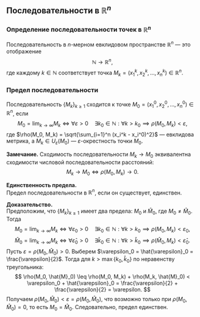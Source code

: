 ## Последовательности в $\mathbb{R}^n$

### Определение последовательности точек в $\mathbb{R}^n$

Последовательность в $n$-мерном евклидовом пространстве $\mathbb{R}^n$ — это отображение
$$
\mathbb{N} \to \mathbb{R}^n,
$$
где каждому $k \in \mathbb{N}$ соответствует точка $M_k = (x_1^k, x_2^k, \ldots, x_n^k) \in \mathbb{R}^n$.

### Предел последовательности

Последовательность $\{ M_k \}_{k \geq 1}$ сходится к точке $M_0 = (x_1^0, x_2^0, \ldots, x_n^0) \in \mathbb{R}^n$, если
$$
M_0 = \lim_{k \to \infty} M_k \iff \forall \varepsilon > 0 \quad \exists k_0 \in \mathbb{N} : \forall k > k_0 \implies \rho(M_0, M_k) < \varepsilon,
$$
где $\rho(M_0, M_k) = \sqrt{\sum_{i=1}^n (x_i^k - x_i^0)^2}$ — евклидова метрика, а $M_k \in U_\varepsilon(M_0)$ — $\varepsilon$-окрестность точки $M_0$.

**Замечание.** Сходимость последовательности $M_k \to M_0$ эквивалентна сходимости числовой последовательности расстояний:
$$
M_k \to M_0 \iff \rho(M_0, M_k) \to 0.
$$



**Единственность предела.**  
Предел последовательности в $\mathbb{R}^n$, если он существует, единствен.

**Доказательство.**  
Предположим, что $\{ M_k \}_{k \geq 1}$ имеет два предела: $M_0$ и $\hat{M}_0$, где $M_0 \neq \hat{M}_0$. Тогда
$$
M_0 = \lim_{k \to \infty} M_k \iff \forall \varepsilon_0 > 0 \quad \exists k_0 \in \mathbb{N} : \forall k > k_0 \implies \rho(M_0, M_k) < \varepsilon_0,
$$
$$
\hat{M}_0 = \lim_{k \to \infty} M_k \iff \forall \hat{\varepsilon}_0 > 0 \quad \exists \hat{k}_0 \in \mathbb{N} : \forall k > \hat{k}_0 \implies \rho(\hat{M}_0, M_k) < \hat{\varepsilon}_0.
$$
Пусть $\varepsilon = \rho(M_0, \hat{M}_0) > 0$. Выберем $\varepsilon_0 = \hat{\varepsilon}_0 = \frac{\varepsilon}{2}$. Тогда для $k > \max\{ k_0, \hat{k}_0 \}$ по неравенству треугольника:
$$
\rho(M_0, \hat{M}_0) \leq \rho(M_0, M_k) + \rho(M_k, \hat{M}_0) < \varepsilon_0 + \hat{\varepsilon}_0 = \frac{\varepsilon}{2} + \frac{\varepsilon}{2} = \varepsilon.
$$
Получаем $\rho(M_0, \hat{M}_0) < \varepsilon = \rho(M_0, \hat{M}_0)$, что возможно только при $\rho(M_0, \hat{M}_0) = 0$, то есть $M_0 = \hat{M}_0$. Следовательно, предел единствен.